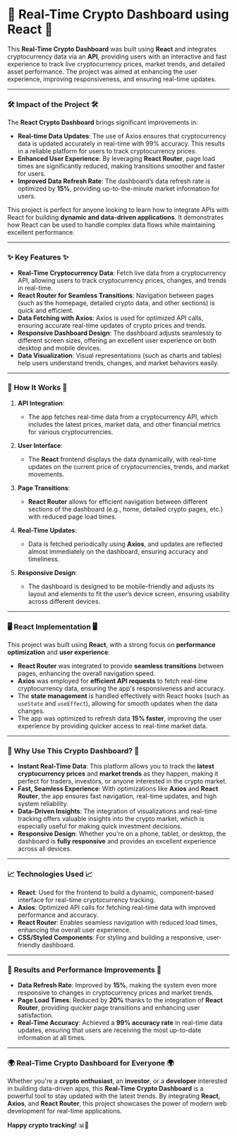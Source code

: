 # 🚀 **Real-Time Crypto Dashboard using React** 🚀

This **Real-Time Crypto Dashboard** was built using **React** and integrates cryptocurrency data via an **API**, providing users with an interactive and fast experience to track live cryptocurrency prices, market trends, and detailed asset performance. The project was aimed at enhancing the user experience, improving responsiveness, and ensuring real-time updates.

---

### 🛠️ **Impact of the Project** 🛠️

The **React Crypto Dashboard** brings significant improvements in:
- **Real-time Data Updates**: The use of Axios ensures that cryptocurrency data is updated accurately in real-time with 99% accuracy. This results in a reliable platform for users to track cryptocurrency prices.
- **Enhanced User Experience**: By leveraging **React Router**, page load times are significantly reduced, making transitions smoother and faster for users.
- **Improved Data Refresh Rate**: The dashboard’s data refresh rate is optimized by **15%**, providing up-to-the-minute market information for users.
  
This project is perfect for anyone looking to learn how to integrate APIs with React for building **dynamic and data-driven applications**. It demonstrates how React can be used to handle complex data flows while maintaining excellent performance.

---

### ✨ **Key Features** ✨

- **Real-Time Cryptocurrency Data**: Fetch live data from a cryptocurrency API, allowing users to track cryptocurrency prices, changes, and trends in real-time.
- **React Router for Seamless Transitions**: Navigation between pages (such as the homepage, detailed crypto data, and other sections) is quick and efficient.
- **Data Fetching with Axios**: Axios is used for optimized API calls, ensuring accurate real-time updates of crypto prices and trends.
- **Responsive Dashboard Design**: The dashboard adjusts seamlessly to different screen sizes, offering an excellent user experience on both desktop and mobile devices.
- **Data Visualization**: Visual representations (such as charts and tables) help users understand trends, changes, and market behaviors easily.

---

### 🎯 **How It Works** 🎯

1. **API Integration**:
   - The app fetches real-time data from a cryptocurrency API, which includes the latest prices, market data, and other financial metrics for various cryptocurrencies.
   
2. **User Interface**:
   - The **React** frontend displays the data dynamically, with real-time updates on the current price of cryptocurrencies, trends, and market movements.
   
3. **Page Transitions**:
   - **React Router** allows for efficient navigation between different sections of the dashboard (e.g., home, detailed crypto pages, etc.) with reduced page load times.

4. **Real-Time Updates**:
   - Data is fetched periodically using **Axios**, and updates are reflected almost immediately on the dashboard, ensuring accuracy and timeliness.
   
5. **Responsive Design**:
   - The dashboard is designed to be mobile-friendly and adjusts its layout and elements to fit the user’s device screen, ensuring usability across different devices.

---

### 🖥️ **React Implementation** 🖥️

This project was built using **React**, with a strong focus on **performance optimization** and **user experience**:
- **React Router** was integrated to provide **seamless transitions** between pages, enhancing the overall navigation speed.
- **Axios** was employed for **efficient API requests** to fetch real-time cryptocurrency data, ensuring the app's responsiveness and accuracy.
- The **state management** is handled effectively with React hooks (such as `useState` and `useEffect`), allowing for smooth updates when the data changes.
- The app was optimized to refresh data **15% faster**, improving the user experience by providing quicker access to real-time market data.

---

### 🌟 **Why Use This Crypto Dashboard?** 🌟

- **Instant Real-Time Data**: This platform allows you to track the **latest cryptocurrency prices** and **market trends** as they happen, making it perfect for traders, investors, or anyone interested in the crypto market.
- **Fast, Seamless Experience**: With optimizations like **Axios** and **React Router**, the app ensures fast navigation, real-time updates, and high system reliability.
- **Data-Driven Insights**: The integration of visualizations and real-time tracking offers valuable insights into the crypto market, which is especially useful for making quick investment decisions.
- **Responsive Design**: Whether you're on a phone, tablet, or desktop, the dashboard is **fully responsive** and provides an excellent experience across all devices.

---

### 📈 **Technologies Used** 📈

- **React**: Used for the frontend to build a dynamic, component-based interface for real-time cryptocurrency tracking.
- **Axios**: Optimized API calls for fetching real-time data with improved performance and accuracy.
- **React Router**: Enables seamless navigation with reduced load times, enhancing the overall user experience.
- **CSS/Styled Components**: For styling and building a responsive, user-friendly dashboard.

---

### 🚀 **Results and Performance Improvements** 🚀

- **Data Refresh Rate**: Improved by **15%**, making the system even more responsive to changes in cryptocurrency prices and market trends.
- **Page Load Times**: Reduced by **20%** thanks to the integration of **React Router**, providing quicker page transitions and enhancing user satisfaction.
- **Real-Time Accuracy**: Achieved a **99% accuracy rate** in real-time data updates, ensuring that users are receiving the most up-to-date information at all times.

---

### 🌍 **Real-Time Crypto Dashboard for Everyone** 🌍

Whether you're a **crypto enthusiast**, an **investor**, or a **developer** interested in building data-driven apps, this **Real-Time Crypto Dashboard** is a powerful tool to stay updated with the latest trends. By integrating **React**, **Axios**, and **React Router**, this project showcases the power of modern web development for real-time applications.

**Happy crypto tracking!** 📊🚀
